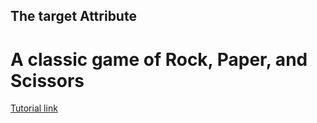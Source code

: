 <!DOCTYPE html>
<html>
<body>

<h2>The target Attribute</h2>
<h1> A classic game of Rock, Paper, and Scissors </h1>
<a href="https://www.youtube.com/watch?v=jaVNP3nIAv0&pp=ygUXcm9jayBwYXBlciBzY2lzc29ycyB3ZWI%3D" target="_blank">Tutorial link</a>

</body>
</html>
